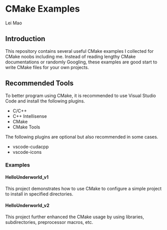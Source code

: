 # CMake Examples

Lei Mao

## Introduction

This repository contains several useful CMake examples I collected for CMake noobs including me. Instead of reading lengthy CMake documentations or randomly Googling, these examples are good start to write CMake files for your own projects.


## Recommended Tools

To better program using CMake, it is recommended to use Visual Studio Code and install the following plugins.

* C/C++
* C++ Intellisense
* CMake
* CMake Tools

The following plugins are optional but also recommended in some cases.

* vscode-cudacpp
* vscode-icons

### Examples

#### HelloUnderworld_v1

This project demonstrates how to use CMake to configure a simple project to install in specified directories.

#### HelloUnderworld_v2

This project further enhanced the CMake usage by using libraries, subdirectories, preprocessor macros, etc.